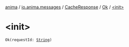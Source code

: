 [anima](../../../index.md) / [io.anima.messages](../../index.md) / [CacheResponse](../index.md) / [Ok](index.md) / [&lt;init&gt;](./-init-.md)

# &lt;init&gt;

`Ok(requestId: `[`String`](https://kotlinlang.org/api/latest/jvm/stdlib/kotlin/-string/index.html)`)`